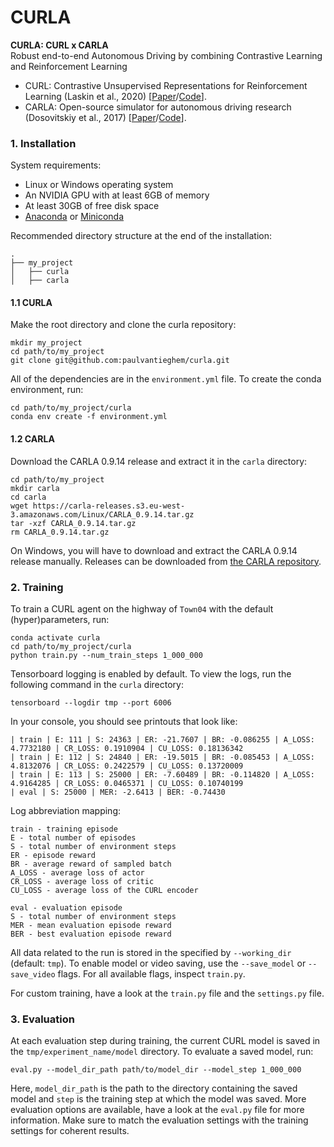 # CURLA
**CURLA: CURL x CARLA**   
Robust end-to-end Autonomous Driving by combining Contrastive Learning and Reinforcement Learning

* CURL: Contrastive Unsupervised Representations for Reinforcement Learning (Laskin et al., 2020) [[Paper](https://arxiv.org/abs/2004.04136)/[Code](https://github.com/MishaLaskin/curl)].
* CARLA: Open-source simulator for autonomous driving research (Dosovitskiy et al., 2017) [[Paper](https://arxiv.org/abs/1711.03938)/[Code](https://github.com/carla-simulator/carla)].



### 1. Installation
System requirements:
* Linux or Windows operating system
* An NVIDIA GPU with at least 6GB of memory
* At least 30GB of free disk space
* [Anaconda](https://www.anaconda.com/products/individual) or [Miniconda](https://docs.conda.io/en/latest/miniconda.html)

Recommended directory structure at the end of the installation:
```
.
├── my_project
│   ├── curla
│   ├── carla
```

#### 1.1 CURLA
Make the root directory and clone the curla repository:
```
mkdir my_project
cd path/to/my_project
git clone git@github.com:paulvantieghem/curla.git
```

All of the dependencies are in the `environment.yml` file. To create the conda environment, run:
```
cd path/to/my_project/curla
conda env create -f environment.yml
```

#### 1.2 CARLA
Download the CARLA 0.9.14 release and extract it in the `carla` directory:
```
cd path/to/my_project
mkdir carla
cd carla
wget https://carla-releases.s3.eu-west-3.amazonaws.com/Linux/CARLA_0.9.14.tar.gz
tar -xzf CARLA_0.9.14.tar.gz
rm CARLA_0.9.14.tar.gz
```

On Windows, you will have to download and extract the CARLA 0.9.14 release manually. Releases can be downloaded from [the CARLA repository](https://github.com/carla-simulator/carla/releases).

### 2. Training

To train a CURL agent on the highway of `Town04` with the default (hyper)parameters, run:
```
conda activate curla
cd path/to/my_project/curla
python train.py --num_train_steps 1_000_000
```

Tensorboard logging is enabled by default. To view the logs, run the following command in the `curla` directory:
```
tensorboard --logdir tmp --port 6006
```

In your console, you should see printouts that look like:

```
| train | E: 111 | S: 24363 | ER: -21.7607 | BR: -0.086255 | A_LOSS: 4.7732180 | CR_LOSS: 0.1910904 | CU_LOSS: 0.18136342
| train | E: 112 | S: 24840 | ER: -19.5015 | BR: -0.085453 | A_LOSS: 4.8132076 | CR_LOSS: 0.2422579 | CU_LOSS: 0.13720009
| train | E: 113 | S: 25000 | ER: -7.60489 | BR: -0.114820 | A_LOSS: 4.9164285 | CR_LOSS: 0.0465371 | CU_LOSS: 0.10740199
| eval | S: 25000 | MER: -2.6413 | BER: -0.74430
```

Log abbreviation mapping:

```
train - training episode
E - total number of episodes 
S - total number of environment steps
ER - episode reward
BR - average reward of sampled batch
A_LOSS - average loss of actor
CR_LOSS - average loss of critic
CU_LOSS - average loss of the CURL encoder

eval - evaluation episode
S - total number of environment steps
MER - mean evaluation episode reward
BER - best evaluation episode reward
```

All data related to the run is stored in the specified by `--working_dir` (default: `tmp`). To enable model or video saving, use the `--save_model` or `--save_video` flags. For all available flags, inspect `train.py`.

For custom training, have a look at the `train.py` file and the `settings.py` file.

### 3. Evaluation
At each evaluation step during training, the current CURL model is saved in the `tmp/experiment_name/model` directory. To evaluate a saved model, run:
```
eval.py --model_dir_path path/to/model_dir --model_step 1_000_000
```
Here, `model_dir_path` is the path to the directory containing the saved model and `step` is the training step at which the model was saved. More evaluation options are available, have a look at the `eval.py` file for more information. Make sure to match the evaluation settings with the training settings for coherent results.
